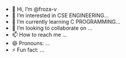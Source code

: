 - 👋 Hi, I’m @froza-v
- 👀 I’m interested in CSE ENGINEERING...
- 🌱 I’m currently learning C PROGRAMMING...
- 💞️ I’m looking to collaborate on ...
- 📫 How to reach me ...
- 😄 Pronouns: ...
- ⚡ Fun fact: ...

<!---
froza-v/froza-v is a ✨ special ✨ repository because its `README.md` (this file) appears on your GitHub profile.
You can click the Preview link to take a look at your changes.
--->
